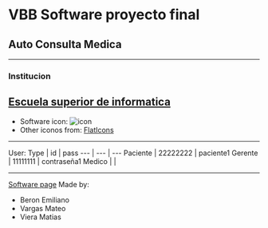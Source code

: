 # VBB Software proyecto final
## Auto Consulta Medica
---
### Institucion
[ Escuela superior de informatica](https://www.esi.edu.uy/)
---
* Software icon:
![icon](https://github.com/vvbSoftware/VBBSoftwareAutoConsultaMedica/blob/master/Presentation/isotipoProyectowhite.ico)
* Other iconos from:
[FlatIcons](https://www.flaticon.com/search?word=info)
---
User:
Type | id | pass
--- | --- | ---
Paciente | 22222222 | paciente1
Gerente | 11111111 | contraseña1
Medico |  | 

---
[Software page]()
Made by:
* Beron Emiliano
* Vargas Mateo
* Viera Matias
